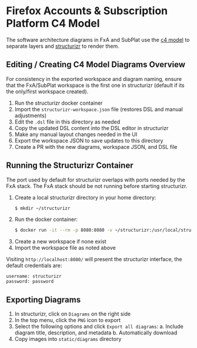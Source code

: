 # Firefox Accounts & Subscription Platform C4 Model

The software architecture diagrams in FxA and SubPlat use the [c4 model](https://c4model.com) to separate layers and [structurizr](https://structurizr.com/) to render them.

## Editing / Creating C4 Model Diagrams Overview

For consistency in the exported workspace and diagram naming, ensure that the FxA/SubPlat workspace is the first one in structurizr (default if its the only/first workspace created).

1. Run the structurizr docker container
2. Import the `structurizr-workspace.json` file (restores DSL and manual adjustments)
3. Edit the `.dsl` file in this directory as needed
4. Copy the updated DSL content into the DSL editor in structurizr
5. Make any manual layout changes needed in the UI
6. Export the workspace JSON to save updates to this directory
7. Create a PR with the new diagrams, workspace JSON, and DSL file

## Running the Structurizr Container

The port used by default for structurizr overlaps with ports needed by the FxA stack. The FxA stack should be not running before starting structurizr.

1. Create a local structurizr directory in your home directory:
   ```bash
   $ mkdir ~/structurizr
   ```
2. Run the docker container:
   ```bash
   $ docker run -it --rm -p 8080:8080 -v ~/structurizr:/usr/local/structurizr structurizr/onpremises
   ```
3. Create a new workspace if none exist
4. Import the workspace file as noted above

Visiting `http://localhost:8080/` will present the structurizr interface, the default credentials are:

```
username: structurizr
password: password
```

## Exporting Diagrams

1. In structurizr, click on `Diagrams` on the right side
2. In the top menu, click the `PNG` icon to export
3. Select the following options and click `Export all diagrams`:
   a. Include diagram title, description, and metadata
   b. Automatically download
4. Copy images into `static/diagrams` directory
